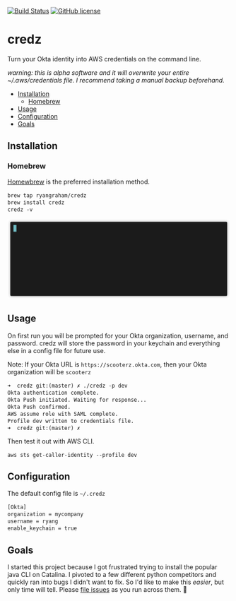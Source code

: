 
[![Build Status](https://circleci.com/gh/ryangraham/credz.svg?style=svg)](https://circleci.com/gh/ryangraham/credz)
[![GitHub license](https://img.shields.io/badge/license-MIT-blue.svg)](https://raw.githubusercontent.com/ryangraham/credz/master/LICENSE)

# credz

Turn your Okta identity into AWS credentials on the command line.

_warning: this is alpha software and it will overwrite your entire ~/.aws/credentials file. I recommend taking a manual backup beforehand._

- [Installation](#installation)
  - [Homebrew](#homebrew)
- [Usage](#usage)
- [Configuration](#configuration)
- [Goals](#goals)

## Installation

### Homebrew

[Homewbrew](https://brew.sh/) is the preferred installation method.

```
brew tap ryangraham/credz
brew install credz
credz -v
```
<img src="/images/install_1.gif?raw=true"/>

## Usage

On first run you will be prompted for your Okta organization, username, and password. credz will store the password in your keychain and everything else in a config file for future use.

Note: If your Okta URL is `https://scooterz.okta.com`, then your Okta organization will be `scooterz`

```
➜  credz git:(master) ✗ ./credz -p dev
Okta authentication complete.
Okta Push initiated. Waiting for response...
Okta Push confirmed.
AWS assume role with SAML complete.
Profile dev written to credentials file.
➜  credz git:(master) ✗
```
Then test it out with AWS CLI.
```
aws sts get-caller-identity --profile dev
```

## Configuration

The default config file is `~/.credz`

```
[Okta]
organization = mycompany
username = ryang
enable_keychain = true
```

## Goals

I started this project because I got frustrated trying to install the popular java CLI on Catalina. I pivoted to a few different python competitors and quickly ran into bugs I didn't want to fix. So I'd like to make this _easier_, but only time will tell. Please [file issues](https://github.com/ryangraham/credz/issues/new) as you run across them. :beer:
